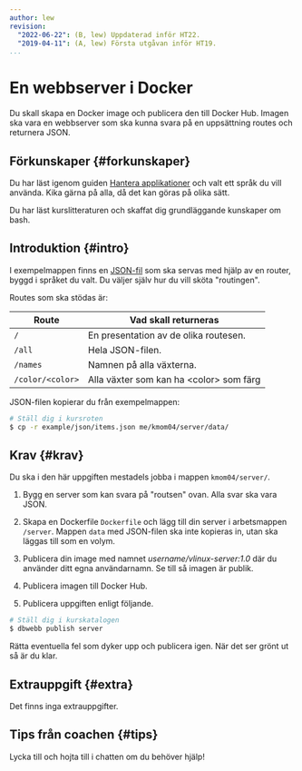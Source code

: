 ```yaml
---
author: lew
revision:
  "2022-06-22": (B, lew) Uppdaterad inför HT22.
  "2019-04-11": (A, lew) Första utgåvan inför HT19.
...
```


# En webbserver i Docker

Du skall skapa en Docker image och publicera den till Docker Hub.
Imagen ska vara en webbserver som ska kunna svara på en uppsättning routes och returnera JSON.

<!--more-->

## Förkunskaper {#forkunskaper}

Du har läst igenom guiden [Hantera applikationer](guide/docker/hantera-applikationer) och valt ett språk du vill använda. Kika gärna på alla, då det kan göras på olika sätt.

Du har läst kurslitteraturen och skaffat dig grundläggande kunskaper om bash.

## Introduktion {#intro}

I exempelmappen finns en [JSON-fil](https://github.com/dbwebb-se/vlinux/tree/master/example/json) som ska servas med hjälp av en router, byggd i språket du valt. Du väljer själv hur du vill sköta "routingen".

<!-- Om du vill köra med PHP, finns en [minimal router](https://github.com/dbwebb-se/vlinux/tree/master/example/php-router) i exempelmappen du kan utgå ifrån. Tips finns i tillhörande README.md-fil. -->

Routes som ska stödas är:

| Route            | Vad skall returneras                          |
| ---------------- | --------------------------------------------- |
| `/`              | En presentation av de olika routesen.         |
| `/all`           | Hela JSON-filen.                              |
| `/names`         | Namnen på alla växterna.                      |
| `/color/<color>` | Alla växter som kan ha &lt;color&gt; som färg |

JSON-filen kopierar du från exempelmappen:

```bash
# Ställ dig i kursroten
$ cp -r example/json/items.json me/kmom04/server/data/
```

## Krav {#krav}

Du ska i den här uppgiften mestadels jobba i mappen `kmom04/server/`.

1. Bygg en server som kan svara på "routsen" ovan. Alla svar ska vara JSON.

1. Skapa en Dockerfile `Dockerfile` och lägg till din server i arbetsmappen `/server`. Mappen `data` med JSON-filen ska inte kopieras in, utan ska läggas till som en volym.

1. Publicera din image med namnet _username/vlinux-server:1.0_ där du använder ditt egna användarnamn. Se till så imagen är publik.

1. Publicera imagen till Docker Hub.

1. Publicera uppgiften enligt följande.

```bash
# Ställ dig i kurskatalogen
$ dbwebb publish server
```

Rätta eventuella fel som dyker upp och publicera igen. När det ser grönt ut så är du klar.

## Extrauppgift {#extra}

Det finns inga extrauppgifter.

## Tips från coachen {#tips}

Lycka till och hojta till i chatten om du behöver hjälp!
